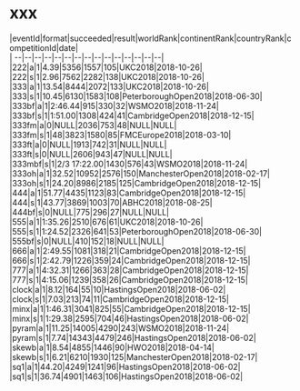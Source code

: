 # xxx


|eventId|format|succeeded|result|worldRank|continentRank|countryRank|competitionId|date|  
|	--|--|--|--|--|--|--|--|--|--|--|--|--|--|--|  
|222|a|1|4.39|5356|1557|105|UKC2018|2018-10-26|  
|222|s|1|2.96|7562|2282|138|UKC2018|2018-10-26|  
|333|a|1|13.54|8444|2072|133|UKC2018|2018-10-26|  
|333|s|1|10.45|6130|1583|108|PeterboroughOpen2018|2018-06-30|  
|333bf|a|1|2:46.44|915|330|32|WSMO2018|2018-11-24|  
|333bf|s|1|1:51.00|1308|424|41|CambridgeOpen2018|2018-12-15|  
|333fm|a|0|NULL|2036|753|48|NULL|NULL|  
|333fm|s|1|48|3823|1580|85|FMCEurope2018|2018-03-10|  
|333ft|a|0|NULL|1913|742|31|NULL|NULL|  
|333ft|s|0|NULL|2606|943|47|NULL|NULL|  
|333mbf|s|1|2/3 17:22.00|1430|576|43|WSMO2018|2018-11-24|  
|333oh|a|1|32.52|10952|2576|150|ManchesterOpen2018|2018-02-17|  
|333oh|s|1|24.20|8986|2185|125|CambridgeOpen2018|2018-12-15|  
|444|a|1|51.77|4435|1123|83|CambridgeOpen2018|2018-12-15|  
|444|s|1|43.77|3869|1003|70|ABHC2018|2018-08-25|  
|444bf|s|0|NULL|775|296|27|NULL|NULL|  
|555|a|1|1:35.26|2510|676|61|UKC2018|2018-10-26|  
|555|s|1|1:24.52|2326|641|53|PeterboroughOpen2018|2018-06-30|  
|555bf|s|0|NULL|410|152|18|NULL|NULL|  
|666|a|1|2:49.55|1081|318|21|CambridgeOpen2018|2018-12-15|  
|666|s|1|2:42.79|1226|359|24|CambridgeOpen2018|2018-12-15|  
|777|a|1|4:32.31|1266|363|28|CambridgeOpen2018|2018-12-15|  
|777|s|1|4:15.06|1239|358|26|CambridgeOpen2018|2018-12-15|  
|clock|a|1|8.12|164|55|10|HastingsOpen2018|2018-06-02|  
|clock|s|1|7.03|213|74|11|CambridgeOpen2018|2018-12-15|  
|minx|a|1|1:46.31|3041|825|55|CambridgeOpen2018|2018-12-15|  
|minx|s|1|1:29.38|2595|704|46|HastingsOpen2018|2018-06-02|  
|pyram|a|1|11.25|14005|4290|243|WSMO2018|2018-11-24|  
|pyram|s|1|7.74|14343|4479|246|HastingsOpen2018|2018-06-02|  
|skewb|a|1|8.54|4855|1446|90|HWO2018|2018-04-14|  
|skewb|s|1|6.21|6210|1930|125|ManchesterOpen2018|2018-02-17|  
|sq1|a|1|44.20|4249|1241|96|HastingsOpen2018|2018-06-02|  
|sq1|s|1|36.74|4901|1463|106|HastingsOpen2018|2018-06-02|  
